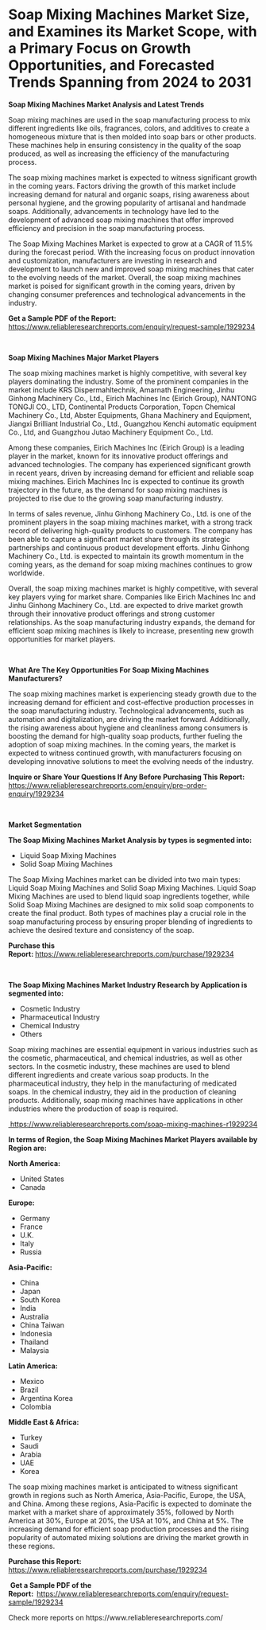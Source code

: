 <p><h1>Soap Mixing Machines Market Size, and Examines its Market Scope, with a Primary Focus on Growth Opportunities, and Forecasted Trends Spanning from 2024 to 2031</h1></p><p><strong>Soap Mixing Machines Market Analysis and Latest Trends</strong></p>
<p><p>Soap mixing machines are used in the soap manufacturing process to mix different ingredients like oils, fragrances, colors, and additives to create a homogeneous mixture that is then molded into soap bars or other products. These machines help in ensuring consistency in the quality of the soap produced, as well as increasing the efficiency of the manufacturing process.</p><p>The soap mixing machines market is expected to witness significant growth in the coming years. Factors driving the growth of this market include increasing demand for natural and organic soaps, rising awareness about personal hygiene, and the growing popularity of artisanal and handmade soaps. Additionally, advancements in technology have led to the development of advanced soap mixing machines that offer improved efficiency and precision in the soap manufacturing process.</p><p>The Soap Mixing Machines Market is expected to grow at a CAGR of 11.5% during the forecast period. With the increasing focus on product innovation and customization, manufacturers are investing in research and development to launch new and improved soap mixing machines that cater to the evolving needs of the market. Overall, the soap mixing machines market is poised for significant growth in the coming years, driven by changing consumer preferences and technological advancements in the industry.</p></p>
<p><strong>Get a Sample PDF of the Report:&nbsp;</strong> <a href="https://www.reliableresearchreports.com/enquiry/request-sample/1929234">https://www.reliableresearchreports.com/enquiry/request-sample/1929234</a></p>
<p>&nbsp;</p>
<p><strong>Soap Mixing Machines Major Market Players</strong></p>
<p><p>The soap mixing machines market is highly competitive, with several key players dominating the industry. Some of the prominent companies in the market include KRS Dispermahltechnik, Amarnath Engineering, Jinhu Ginhong Machinery Co., Ltd., Eirich Machines Inc (Eirich Group), NANTONG TONGJI CO., LTD, Continental Products Corporation, Topcn Chemical Machinery Co., Ltd, Abster Equipments, Ghana Machinery and Equipment, Jiangxi Brilliant Industrial Co., Ltd., Guangzhou Kenchi automatic equipment Co., Ltd, and Guangzhou Jutao Machinery Equipment Co., Ltd.</p><p>Among these companies, Eirich Machines Inc (Eirich Group) is a leading player in the market, known for its innovative product offerings and advanced technologies. The company has experienced significant growth in recent years, driven by increasing demand for efficient and reliable soap mixing machines. Eirich Machines Inc is expected to continue its growth trajectory in the future, as the demand for soap mixing machines is projected to rise due to the growing soap manufacturing industry.</p><p>In terms of sales revenue, Jinhu Ginhong Machinery Co., Ltd. is one of the prominent players in the soap mixing machines market, with a strong track record of delivering high-quality products to customers. The company has been able to capture a significant market share through its strategic partnerships and continuous product development efforts. Jinhu Ginhong Machinery Co., Ltd. is expected to maintain its growth momentum in the coming years, as the demand for soap mixing machines continues to grow worldwide.</p><p>Overall, the soap mixing machines market is highly competitive, with several key players vying for market share. Companies like Eirich Machines Inc and Jinhu Ginhong Machinery Co., Ltd. are expected to drive market growth through their innovative product offerings and strong customer relationships. As the soap manufacturing industry expands, the demand for efficient soap mixing machines is likely to increase, presenting new growth opportunities for market players.</p></p>
<p>&nbsp;</p>
<p><strong>What Are The Key Opportunities For Soap Mixing Machines Manufacturers?</strong></p>
<p><p>The soap mixing machines market is experiencing steady growth due to the increasing demand for efficient and cost-effective production processes in the soap manufacturing industry. Technological advancements, such as automation and digitalization, are driving the market forward. Additionally, the rising awareness about hygiene and cleanliness among consumers is boosting the demand for high-quality soap products, further fueling the adoption of soap mixing machines. In the coming years, the market is expected to witness continued growth, with manufacturers focusing on developing innovative solutions to meet the evolving needs of the industry.</p></p>
<p><strong>Inquire or Share Your Questions If Any Before Purchasing This Report:</strong> <a href="https://www.reliableresearchreports.com/enquiry/pre-order-enquiry/1929234">https://www.reliableresearchreports.com/enquiry/pre-order-enquiry/1929234</a></p>
<p>&nbsp;</p>
<p><strong>Market Segmentation</strong></p>
<p><strong>The Soap Mixing Machines Market Analysis by types is segmented into:</strong></p>
<p><ul><li>Liquid Soap Mixing Machines</li><li>Solid Soap Mixing Machines</li></ul></p>
<p><p>The Soap Mixing Machines market can be divided into two main types: Liquid Soap Mixing Machines and Solid Soap Mixing Machines. Liquid Soap Mixing Machines are used to blend liquid soap ingredients together, while Solid Soap Mixing Machines are designed to mix solid soap components to create the final product. Both types of machines play a crucial role in the soap manufacturing process by ensuring proper blending of ingredients to achieve the desired texture and consistency of the soap.</p></p>
<p><strong>Purchase this Report:&nbsp;</strong><a href="https://www.reliableresearchreports.com/purchase/1929234">https://www.reliableresearchreports.com/purchase/1929234</a></p>
<p>&nbsp;</p>
<p><strong>The Soap Mixing Machines Market Industry Research by Application is segmented into:</strong></p>
<p><ul><li>Cosmetic Industry</li><li>Pharmaceutical Industry</li><li>Chemical Industry</li><li>Others</li></ul></p>
<p><p>Soap mixing machines are essential equipment in various industries such as the cosmetic, pharmaceutical, and chemical industries, as well as other sectors. In the cosmetic industry, these machines are used to blend different ingredients and create various soap products. In the pharmaceutical industry, they help in the manufacturing of medicated soaps. In the chemical industry, they aid in the production of cleaning products. Additionally, soap mixing machines have applications in other industries where the production of soap is required.</p></p>
<p><a href="https://www.reliableresearchreports.com/soap-mixing-machines-r1929234">&nbsp;https://www.reliableresearchreports.com/soap-mixing-machines-r1929234</a></p>
<p><strong>In terms of Region, the Soap Mixing Machines Market Players available by Region are:</strong></p>
<p>
    <p> <strong> North America: </strong>
        <ul>
            <li>United States</li>
            <li>Canada</li>
        </ul>
        </p> 
    <p> <strong> Europe: </strong>
        <ul>
            <li>Germany</li>
            <li>France</li>
            <li>U.K.</li>
            <li>Italy</li>
            <li>Russia</li>
        </ul>
        </p> 
    <p> <strong> Asia-Pacific: </strong>
        <ul>
            <li>China</li>
            <li>Japan</li>
            <li>South Korea</li>
            <li>India</li>
            <li>Australia</li>
            <li>China Taiwan</li>
            <li>Indonesia</li>
            <li>Thailand</li>
            <li>Malaysia</li>
        </ul>
        </p> 
    <p> <strong> Latin America: </strong>
        <ul>
            <li>Mexico</li>
            <li>Brazil</li>
            <li>Argentina Korea</li>
            <li>Colombia</li>
        </ul>
        </p> 
    <p> <strong> Middle East & Africa: </strong>
        <ul>
            <li>Turkey</li>
            <li>Saudi</li>
            <li>Arabia</li>
            <li>UAE</li>
            <li>Korea</li>
        </ul>
    </p>
    </p>
<p><p>The soap mixing machines market is anticipated to witness significant growth in regions such as North America, Asia-Pacific, Europe, the USA, and China. Among these regions, Asia-Pacific is expected to dominate the market with a market share of approximately 35%, followed by North America at 30%, Europe at 20%, the USA at 10%, and China at 5%. The increasing demand for efficient soap production processes and the rising popularity of automated mixing solutions are driving the market growth in these regions.</p></p>
<p><strong>Purchase this Report: </strong><a href="https://www.reliableresearchreports.com/purchase/1929234">https://www.reliableresearchreports.com/purchase/1929234</a></p>
<p>&nbsp;<strong>Get a Sample PDF of the Report:&nbsp;&nbsp;</strong><a href="https://www.reliableresearchreports.com/enquiry/request-sample/1929234">https://www.reliableresearchreports.com/enquiry/request-sample/1929234</a></p>
<p><strong></strong></p>
<p>Check more reports on https://www.reliableresearchreports.com/</p>